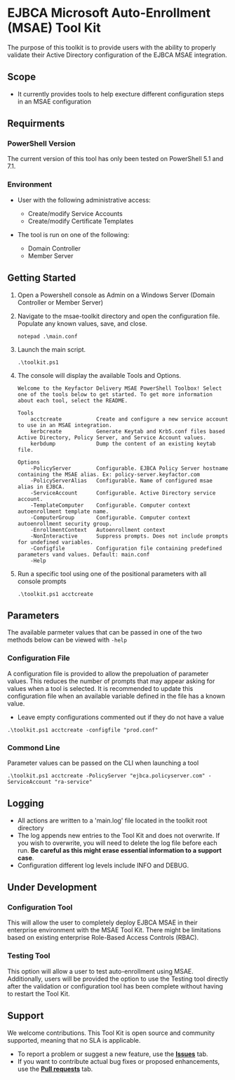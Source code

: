 # EJBCA Microsoft Auto-Enrollment (MSAE) Tool Kit

The purpose of this toolkit is to provide users with the ability to properly validate their Active Directory configuration of the EJBCA MSAE integration.

## Scope

* It currently provides tools to help execture different configuration steps in an MSAE configuration

## Requirments
### PowerShell Version

The current version of this tool has only been tested on PowerShell 5.1 and 7.1.

### Environment

* User with the following administrative access:
  * Create/modify Service Accounts
  * Create/modify Certificate Templates

* The tool is run on one of the following:
  * Domain Controller
  * Member Server


## Getting Started
1. Open a Powershell console as Admin on a Windows Server (Domain Controller or Member Server)

1. Navigate to the msae-toolkit directory and open the configuration file. Populate any known values, save, and close.
    ```pwsh
    notepad .\main.conf
    ```

1. Launch the main script.
    ```pwsh
    .\toolkit.ps1
    ```

1. The console will display the available Tools and Options.
    ```pwsh
    Welcome to the Keyfactor Delivery MSAE PowerShell Toolbox! Select one of the tools below to get started. To get more information about each tool, select the README.

    Tools
        acctcreate           Create and configure a new service account to use in an MSAE integration.
        kerbcreate           Generate Keytab and Krb5.conf files based Active Directory, Policy Server, and Service Account values.
        kerbdump             Dump the content of an existing keytab file.

    Options
        -PolicyServer        Configurable. EJBCA Policy Server hostname containing the MSAE alias. Ex: policy-server.keyfactor.com
        -PolicyServerAlias   Configurable. Name of configured msae alias in EJBCA.
        -ServiceAccount      Configurable. Active Directory service account.
        -TemplateComputer    Configurable. Computer context autoenrollment template name.
        -ComputerGroup       Configurable. Computer context autoenrollment security group.
        -EnrollmentContext   Autoenrollment context
        -NonInteractive      Suppress prompts. Does not include prompts for undefined variables.
        -Configfile          Configuration file containing predefined parameters vand values. Default: main.conf
        -Help
    ```

1. Run a specific tool using one of the positional parameters with all console prompts
    ```pwsh
    .\toolkit.ps1 acctcreate
    ```

## Parameters

The available parmeter values that can be passed in one of the two methods below can be viewed with `-help`

### Configuration File

A configuration file is provided to allow the prepoluation of parameter values. This reduces the number of prompts that may appear asking for values when a tool is selected. It is recommended to update this configuration file when an available variable defined in the file has a known value.

* Leave empty configurations commented out if they do not have a value

```pwsh
.\toolkit.ps1 acctcreate -configfile "prod.conf"
```

### Commond Line

Parameter values can be passed on the CLI when launching a tool

```pwsh
.\toolkit.ps1 acctcreate -PolicyServer "ejbca.policyserver.com" -ServiceAccount "ra-service"
```

## Logging

* All actions are written to a 'main.log' file located in the toolkit root directory 
* The log appends new entries to the Tool Kit and does not overwrite. If you wish to overwrite, you will need to delete the log file before each run. **Be careful as this might erase essential information to a support case**.
* Configuration different log levels include INFO and DEBUG.

## Under Development
### Configuration Tool

This will allow the user to completely deploy EJBCA MSAE in their enterprise environment with the MSAE Tool Kit. There might be limitations based on existing enterprise Role-Based Access Controls (RBAC).

### Testing Tool

This option will allow a user to test auto-enrollment using MSAE. Additionally, users will be provided the option to use the Testing tool directly after the validation or configuration tool has been complete without having to restart the Tool Kit. 

## Support

We welcome contributions. This Tool Kit is open source and community supported, meaning that no SLA is applicable. 

* To report a problem or suggest a new feature, use the **[Issues](../../issues)** tab. 
* If you want to contribute actual bug fixes or proposed enhancements, use the **[Pull requests](../../pulls)** tab.
